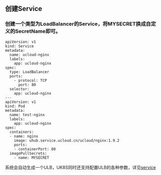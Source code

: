 ## 创建Service

### 创建一个类型为LoadBalancer的Service，将MYSECRET换成自定义的SecretName即可。

```
apiVersion: v1
kind: Service
metadata: 
  name: ucloud-nginx
  labels:
    app: ucloud-nginx
spec: 
  type: LoadBalancer
  ports: 
    - protocol: TCP
      port: 80
  selector:
    app: ucloud-nginx
---
apiVersion: v1
kind: Pod
metadata:
  name: test-nginx
  labels:
    app: ucloud-nginx
spec:
  containers:
  - name: nginx
    image: uhub.service.ucloud.cn/ucloud/nginx:1.9.2
    ports:
    - containerPort: 80
  imagePullSecrets:
    - name: MYSECRET
```

系统会自动生成一个ULB，UK8S同时还支持配置ULB的各种参数，详见[service](uk8s/service/annotations)
